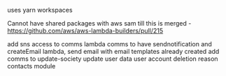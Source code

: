 uses yarn workspaces

Cannot have shared packages with aws sam till this is merged - https://github.com/aws/aws-lambda-builders/pull/215

add sns access to comms lambda
comms to have sendnotification and createEmail lambda, send email with email templates already created
add comms to update-society
update user data
user account deletion reason
contacts module
